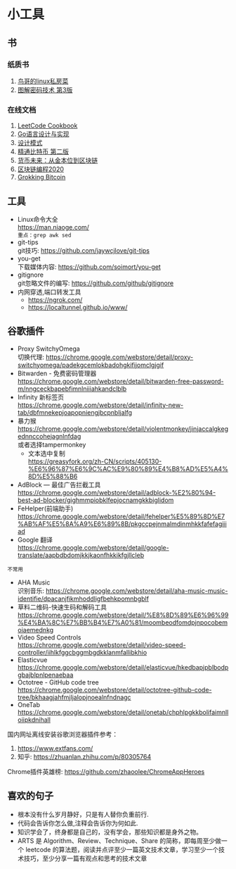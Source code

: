 # 小工具

## 书
### 纸质书
1. [鸟哥的linux私房菜](https://item.jd.com/10064429.html)
2. [图解密码技术 第3版](https://book.douban.com/subject/26822106/)

### 在线文档
1. [LeetCode Cookbook](https://books.halfrost.com/leetcode)
2. [Go语言设计与实现](https://draveness.me/golang)
3. [设计模式](https://refactoringguru.cn/design-patterns)
4. [精通比特币 第二版](/book/《精通比特币》第二版%20by%20wizardforcel%20(z-lib.org).pdf)
5. [货币未来：从金本位到区块链](/book/%E8%B4%A7%E5%B8%81%E6%9C%AA%E6%9D%A5%EF%BC%9A%E4%BB%8E%E9%87%91%E6%9C%AC%E4%BD%8D%E5%88%B0%E5%8C%BA%E5%9D%97%E9%93%BE.epub)
6. [区块链编程2020](/book/%E5%8C%BA%E5%9D%97%E9%93%BE%E7%BC%96%E7%A8%8B%202020%20%28%E3%80%90%E7%BE%8E%E3%80%91%E5%90%89%E7%B1%B3%C2%B7%E5%AE%8B%EF%BC%88Jimmy%20Song%EF%BC%89%29%20%28z-lib.org%29.epub)
7. [Grokking Bitcoin](/book/Grokking%20Bitcoin%20%28Kalle%20Rosenbaum%29%20%28z-lib.org%29.pdf)

## 工具
 - Linux命令大全  
https://man.niaoge.com/  
`重点：grep awk sed`  
 - git-tips  
git技巧: https://github.com/jaywcjlove/git-tips
 - you-get  
下载媒体内容: https://github.com/soimort/you-get  
 - gitignore  
git忽略文件的编写: https://github.com/github/gitignore
 - 内网穿透,端口转发工具  
    - https://ngrok.com/
    - https://localtunnel.github.io/www/


## 谷歌插件
 - Proxy SwitchyOmega  
 切换代理: https://chrome.google.com/webstore/detail/proxy-switchyomega/padekgcemlokbadohgkifijomclgjgif  
 - Bitwarden - 免费密码管理器
 https://chrome.google.com/webstore/detail/bitwarden-free-password-m/nngceckbapebfimnlniiiahkandclblb  
 - Infinity 新标签页  
 https://chrome.google.com/webstore/detail/infinity-new-tab/dbfmnekepjoapopniengjbcpnbljalfg  
 - 暴力猴  
 https://chrome.google.com/webstore/detail/violentmonkey/jinjaccalgkegednnccohejagnlnfdag  
 或者选择tampermonkey
   - 文本选中复制  
   https://greasyfork.org/zh-CN/scripts/405130-%E6%96%87%E6%9C%AC%E9%80%89%E4%B8%AD%E5%A4%8D%E5%88%B6  
 - AdBlock — 最佳广告拦截工具  
 https://chrome.google.com/webstore/detail/adblock-%E2%80%94-best-ad-blocker/gighmmpiobklfepjocnamgkkbiglidom  
 - FeHelper(前端助手)
 https://chrome.google.com/webstore/detail/fehelper%E5%89%8D%E7%AB%AF%E5%8A%A9%E6%89%8B/pkgccpejnmalmdinmhkkfafefagiiiad  
 - Google 翻译  
 https://chrome.google.com/webstore/detail/google-translate/aapbdbdomjkkjkaonfhkkikfgjllcleb  

 `不常用`  
 - AHA Music  
 识别音乐: https://chrome.google.com/webstore/detail/aha-music-music-identifie/dpacanjfikmhoddligfbehkpomnbgblf  
 - 草料二维码-快速生码和解码工具  
 https://chrome.google.com/webstore/detail/%E8%8D%89%E6%96%99%E4%BA%8C%E7%BB%B4%E7%A0%81/moombeodfomdpjnpocobemoiaemednkg  
 - Video Speed Controls  
 https://chrome.google.com/webstore/detail/video-speed-controller/iihlkfggcbggmbgdkklanmfallibkhio  
 - Elasticvue
 https://chrome.google.com/webstore/detail/elasticvue/hkedbapjpblbodpgbajblpnlpenaebaa  
 - Octotree - GitHub code tree  
 https://chrome.google.com/webstore/detail/octotree-github-code-tree/bkhaagjahfmjljalopjnoealnfndnagc  
 - OneTab  
 https://chrome.google.com/webstore/detail/onetab/chphlpgkkbolifaimnlloiipkdnihall  

国内网址离线安装谷歌浏览器插件参考： 
1. https://www.extfans.com/  
2. 知乎: https://zhuanlan.zhihu.com/p/80305764  

Chrome插件英雄榜: https://github.com/zhaoolee/ChromeAppHeroes  


<!-- 1. qq音乐获取歌曲源链接地址   -->
<!-- https://www.jianshu.com/p/6038aae3b35d   -->
<!-- 2. 网易云音乐mp3外链、真实地址下载方法   -->
<!-- https://www.cnblogs.com/MirageFox/p/7995929.html     -->


## 喜欢的句子
 - 根本没有什么岁月静好，只是有人替你负重前行.
 - 代码会告诉你怎么做,注释会告诉你为何如此.
 - 知识学会了，终身都是自己的，没有学会，那些知识都是身外之物。
 - ARTS 是 Algorithm、Review、Technique、Share 的简称，即每周至少做一个 leetcode 的算法题，阅读并点评至少一篇英文技术文章，学习至少一个技术技巧，至少分享一篇有观点和思考的技术文章

